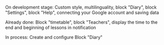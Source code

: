 On development stage:
Custom style, multilinguality, block "Diary", block "Settings", block "Help", connecting your Google account and saving data

Already done: 
Block "timetable", block "Teachers", display the time to the end and beginning of lessons in notification

In process: 
Create and configure Block "Diary"
